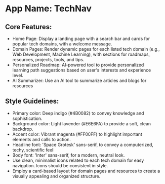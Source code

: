 # **App Name**: TechNav

## Core Features:

- Home Page: Display a landing page with a search bar and cards for popular tech domains, with a welcome message.
- Domain Pages: Render dynamic pages for each listed tech domain (e.g., Web Development, Machine Learning), with sections for roadmaps, resources, projects, tools, and tips.
- Personalized Roadmap: AI-powered tool to provide personalized learning path suggestions based on user's interests and experience level.
- AI Summarizer: Use an AI tool to summarize articles and blogs for resources

## Style Guidelines:

- Primary color: Deep indigo (#4B0082) to convey knowledge and sophistication.
- Background color: Light lavender (#E6E6FA) to provide a soft, clean backdrop.
- Accent color: Vibrant magenta (#FF00FF) to highlight important elements and calls to action.
- Headline font: 'Space Grotesk' sans-serif, to convey a computerized, techy, scientific feel
- Body font: 'Inter' sans-serif, for a modern, neutral look.
- Use clean, minimalist icons related to each tech domain for easy navigation. Icons should be consistent in style.
- Employ a card-based layout for domain pages and resources to create a visually appealing and organized structure.